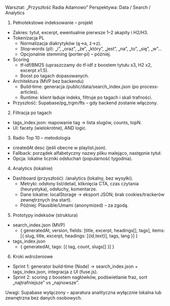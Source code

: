 Warsztat: „Przyszłość Radia Adamowo”
Perspektywa: Data / Search / Analytics

1. Pełnotekstowe indeksowanie – projekt
- Zakres: tytuł, excerpt, ewentualnie pierwsze 1–2 akapity i H2/H3.
- Tokenizacja PL
  - Normalizacja diakrytyków (ą→a, ż→z).
  - Stop‑words (pl): „i”, „oraz”, „że”, „który”, „jest”, „na”, „to”, „się”, „w”…
  - Opcjonalnie stemming (porter‑pl) – później.
- Scoring
  - tf‑idf/BM25 (upraszczamy do tf‑idf z boostem tytułu x3, H2 x2, excerpt x1.5).
  - Boost po tagach dopasowanych.
- Architektura (MVP bez backendu)
  - Build‑time: generacja /public/data/search_index.json (po process-articles).
  - Runtime: klient ładuje indeks, filtruje po tagach i skali trafności.
- Przyszłość: Supabase/pg_trgm/fts – gdy backend zostanie włączony.

2. Filtracja po tagach
- tags_index.json: mapowanie tag → lista slugów, counts, topN.
- UI: facety (wielokrotne), AND logic.

3. Radio Top 10 – metodologia
- createdAt desc (jeśli obecne w playlist.json).
- Fallback: porządek alfabetyczny nazwy pliku malejąco, następnie tytuł.
- Opcja: lokalne liczniki odsłuchań (popularność tygodnia).

4. Analytics (lokalnie)
- Dashboard (przyszłość): /analytics (lokalny, bez wysyłki).
  - Metryki: odsłony list/detail, kliknięcia CTA, czas czytania (heurystyka), odsłuchy, komentarze.
  - Dane lokalne: localStorage → eksport JSON; brak cookies/trackerów zewnętrznych (na start).
  - Później: Plausible/Umami (anonymized) – za zgodą.

5. Prototypy indeksów (struktura)
- search_index.json (MVP)
  - { generatedAt, version, fields: [title, excerpt, headings[], tags], items: [{ slug, title, excerpt, headings: [{id,text}], tags, lang }] }
- tags_index.json
  - { generatedAt, tags: [{ tag, count, slugs[] }] }

6. Kroki wdrożeniowe
- Sprint 1: generator build‑time (Node) → search_index.json + tags_index.json, integracja z UI (fuse.js).
- Sprint 2: scoring z boostem nagłówków, podświetlanie fraz, sort „najtrafniejsze” vs „najnowsze”.

Uwagi: Supabase wyłączony – aparatura analityczna wyłącznie lokalna lub zewnętrzna bez danych osobowych.